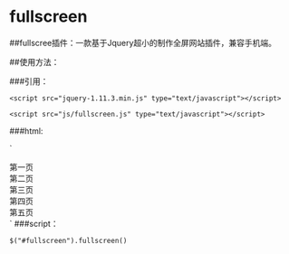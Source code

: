 # fullscreen
##fullscree插件：一款基于Jquery超小的制作全屏网站插件，兼容手机端。  

##使用方法：  

###引用：  

`<script src="jquery-1.11.3.min.js" type="text/javascript"></script>`  

 `<script src="js/fullscreen.js" type="text/javascript"></script>`  
 
###html:  

`<div id="fullscreen">  
<div>第一页</div>  
<div>第二页</div>  
<div>第三页</div>  
<div>第四页</div>  
<div>第五页</div>  
</div>`
###script：  

`$("#fullscreen").fullscreen()`
